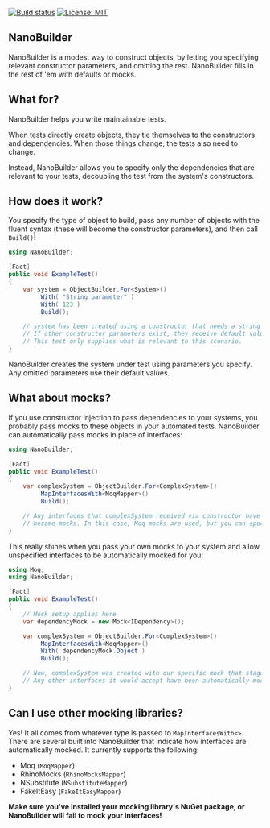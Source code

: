 ﻿[![Build status](https://ci.appveyor.com/api/projects/status/i33gid4ty02be3rq?svg=true)](https://ci.appveyor.com/project/NanoBuilder/nanobuilder)
[![License: MIT](https://img.shields.io/badge/License-MIT-blue.svg)](https://opensource.org/licenses/MIT)

## NanoBuilder

NanoBuilder is a modest way to construct objects, by letting you specifying relevant constructor parameters, and omitting the rest. NanoBuilder fills in the rest of 'em with defaults or mocks.

## What for?

NanoBuilder helps you write maintainable tests.

When tests directly create objects, they tie themselves to the constructors and dependencies. When those things change, the tests also need to change.

Instead, NanoBuilder allows you to specify only the dependencies that are relevant to your tests, decoupling the test from the system's constructors.

## How does it work?

You specify the type of object to build, pass any number of objects with the fluent syntax (these will become the constructor parameters), and then call `Build()`!

```csharp
using NanoBuilder;

[Fact]
public void ExampleTest()
{
    var system = ObjectBuilder.For<System>()
        .With( "String parameter" )
        .With( 123 )
        .Build();

    // system has been created using a constructor that needs a string and int.
    // If other constructor parameters exist, they receive default values.
    // This test only supplies what is relevant to this scenario.
}
```

NanoBuilder creates the system under test using parameters you specify. Any omitted parameters use their default values.

## What about mocks?

If you use constructor injection to pass dependencies to your systems, you probably pass mocks to these objects in your automated tests. NanoBuilder can automatically pass mocks in place of interfaces:

```csharp
using NanoBuilder;

[Fact]
public void ExampleTest()
{
    var complexSystem = ObjectBuilder.For<ComplexSystem>()
        .MapInterfacesWith<MoqMapper>()
        .Build();

    // Any interfaces that complexSystem received via constructor have automatically
    // become mocks. In this case, Moq mocks are used, but you can specify other mocking libraries.
}
```

This really shines when you pass your own mocks to your system and allow unspecified interfaces to be automatically mocked for you:

```csharp
using Moq;
using NanoBuilder;

[Fact]
public void ExampleTest()
{
    // Mock setup applies here
    var dependencyMock = new Mock<IDependency>();

    var complexSystem = ObjectBuilder.For<ComplexSystem>()
        .MapInterfacesWith<MoqMapper>()
        .With( dependencyMock.Object )
        .Build();

    // Now, complexSystem was created with our specific mock that stages this test scenario.
    // Any other interfaces it would accept have been automatically mocked out.
}
```

## Can I use other mocking libraries?

Yes! It all comes from whatever type is passed to `MapInterfacesWith<>`. There are several built into NanoBuilder that indicate how interfaces are automatically mocked. It currently supports the following:

- Moq (`MoqMapper`)
- RhinoMocks (`RhinoMocksMapper`)
- NSubstitute (`NSubstituteMapper`)
- FakeItEasy (`FakeItEasyMapper`)

**Make sure you've installed your mocking library's NuGet package, or NanoBuilder will fail to mock your interfaces!**

